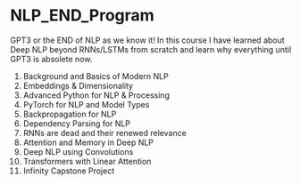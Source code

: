 # NLP_END_Program

GPT3 or the END of NLP as we know it!
In this course I have learned about Deep NLP beyond RNNs/LSTMs from scratch and learn why everything until GPT3 is absolete now.

1. Background and Basics of Modern NLP
2. Embeddings & Dimensionality
3. Advanced Python for NLP & Processing
4. PyTorch for NLP and Model Types
5. Backpropagation for NLP
6. Dependency Parsing for NLP
7. RNNs are dead and their renewed relevance
8. Attention and Memory in Deep NLP
9. Deep NLP using Convolutions
10. Transformers with Linear Attention
11. Infinity Capstone Project
